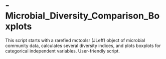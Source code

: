 # -Microbial_Diversity_Comparison_Boxplots
This script starts with a rarefied mctoolsr (JLeff) object of microbial community data, calculates several diversity indices, and plots boxplots for categorical independent variables. User-friendly script. 
